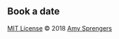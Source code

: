 ## Book a date

[MIT License](https://github.com/Asprengers/be-assessment-2/blob/master/licence.md)  © 2018 [Amy Sprengers](https://github.com/Asprengers)
